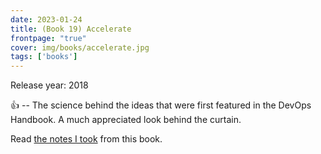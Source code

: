 ```yaml
---
date: 2023-01-24
title: (Book 19) Accelerate
frontpage: "true"
cover: img/books/accelerate.jpg
tags: ['books']
---
```


Release year: 2018

👍 -- The science behind the ideas that were first featured in the DevOps Handbook. A much appreciated look behind the curtain.

Read [the notes I took](/books/accelerate.pdf) from this book.
